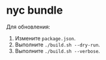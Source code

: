# nyc bundle

Для обновления:

1. Измените `package.json`.
2. Выполните `./build.sh --dry-run`.
3. Выполните `./build.sh --verbose`.
